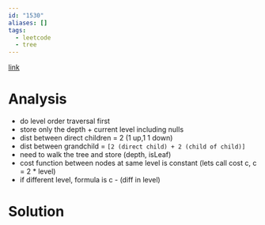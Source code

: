 ```yaml
---
id: "1530"
aliases: []
tags:
  - leetcode
  - tree
---
```


[link](https://leetcode.com/problems/number-of-good-leaf-nodes-pairs/)

# Analysis 
- do level order traversal first 
- store only the depth + current level including nulls 
- dist between direct children = 2 (1 up,1 1 down)
- dist between grandchild = `[2 (direct child) + 2 (child of child)]`
- need to walk the tree and store (depth, isLeaf)
- cost function between nodes at same level is constant (lets call cost c, c = 2 * level)
- if different level, formula is c - (diff in level)

# Solution


